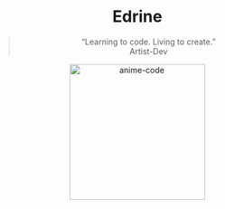 <div align="center">

# Edrine 

> “Learning to code. Living to create.”  
> Artist-Dev 


<img src="https://www.google.com/url?sa=i&url=https%3A%2F%2Fwww.tumblr.com%2Falice-chan-chan%2F637165104711057408%2Fshinmon-benimaru-in-ep23-of-ens-s2&psig=AOvVaw1X3gBlecdFE45yIfmi5ReQ&ust=1754384169229000&source=images&cd=vfe&opi=89978449&ved=0CBQQjRxqFwoTCJiik7zk8I4DFQAAAAAdAAAAABAE" width="240px" alt="anime-code" />
</div>
